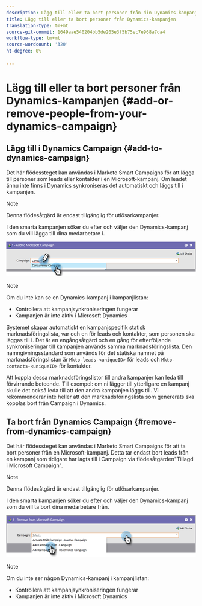 ```yaml
---
description: Lägg till eller ta bort personer från din Dynamics-kampanj - Marketo-dokument - Produktdokumentation
title: Lägg till eller ta bort personer från Dynamics-kampanjen
translation-type: tm+mt
source-git-commit: 1649aae540204bb5de205e3f5b75ec7e968a7da4
workflow-type: tm+mt
source-wordcount: '320'
ht-degree: 0%

---
```



# Lägg till eller ta bort personer från Dynamics-kampanjen {#add-or-remove-people-from-your-dynamics-campaign}

## Lägg till i Dynamics Campaign {#add-to-dynamics-campaign}

Det här flödessteget kan användas i Marketo Smart Campaigns för att lägga till personer som leads eller kontakter i en Microsoft-kampanj. Om leadet ännu inte finns i Dynamics synkroniseras det automatiskt och läggs till i kampanjen.

>[!NOTE]
>
>Denna flödesåtgärd är endast tillgänglig för utlösarkampanjer.

I den smarta kampanjen söker du efter och väljer den Dynamics-kampanj som du vill lägga till dina medarbetare i.

![](assets/add-or-remove-people-from-your-dynamics-campaign-1.png)

>[!NOTE]
>
>Om du inte kan se en Dynamics-kampanj i kampanjlistan:
>
>* Kontrollera att kampanjsynkroniseringen fungerar
>* Kampanjen är inte aktiv i Microsoft Dynamics


Systemet skapar automatiskt en kampanjspecifik statisk marknadsföringslista, var och en för leads och kontakter, som personen ska läggas till i. Det är en engångsåtgärd och en gång för efterföljande synkroniseringar till kampanjen används samma marknadsföringslista. Den namngivningsstandard som används för det statiska namnet på marknadsföringslistan är `Mkto-leads-<uniqueID>` för leads och `Mkto-contacts-<uniqueID>` för kontakter.

Att koppla dessa marknadsföringslistor till andra kampanjer kan leda till förvirrande beteende. Till exempel: om ni lägger till ytterligare en kampanj skulle det också leda till att den andra kampanjen läggs till. Vi rekommenderar inte heller att den marknadsföringslista som genererats ska kopplas bort från Campaign i Dynamics.

## Ta bort från Dynamics Campaign {#remove-from-dynamics-campaign}

Det här flödessteget kan användas i Marketo Smart Campaigns för att ta bort personer från en Microsoft-kampanj. Detta tar endast bort leads från en kampanj som tidigare har lagts till i Campaign via flödesåtgärden&quot;Tillagd i Microsoft Campaign&quot;.

>[!NOTE]
>
>Denna flödesåtgärd är endast tillgänglig för utlösarkampanjer.

I den smarta kampanjen söker du efter och väljer den Dynamics-kampanj som du vill ta bort dina medarbetare från.

![](assets/add-or-remove-people-from-your-dynamics-campaign-2.png)

>[!NOTE]
>
>Om du inte ser någon Dynamics-kampanj i kampanjlistan:
>
>* Kontrollera att kampanjsynkroniseringen fungerar
>* Kampanjen är inte aktiv i Microsoft Dynamics

